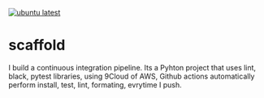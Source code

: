[![ubuntu latest](https://github.com/3GATO3/scaffold/actions/workflows/main.yml/badge.svg)](https://github.com/3GATO3/scaffold/actions/workflows/main.yml)

# scaffold
I build a continuous integration pipeline. Its a Pyhton project that uses lint, black, pytest libraries, using 9Cloud of AWS, Github actions automatically perform install, test, lint, formating,  evrytime I push.
